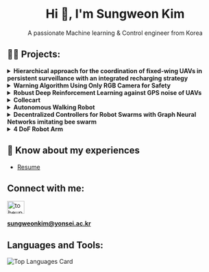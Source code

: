 <h1 align="center">Hi 👋, I'm Sungweon Kim</h1>
<p align="center">A passionate Machine learning & Control engineer from Korea</p>

## 👨‍💻 Projects:

<details>
<summary><b>Hierarchical approach for the coordination of fixed-wing UAVs in persistent surveillance with an integrated recharging strategy</b></summary>
<p>

- [Paper](https://library.yonsei.ac.kr/search/detail/CATTOT000002188560)
- [Code](https://github.com/shanek16/uav_dp)
- [Poster](https://drive.google.com/file/d/1X4i2xcOs2bXrfLCW8eWpAm27krkRvSFC/view?usp=sharing)
  
![Methods for UAV coordination](https://github.com/shanek16/shanek16/assets/53452585/e962b4ba-4a2d-4e4c-aae0-9d2a5112320e)

</p>
</details>

<details>
<summary><b>Warning Algorithm Using Only RGB Camera for Safety</b></summary>
<p>

- [Paper](https://drive.google.com/file/d/1DFC-vZNaUGjBygZxXL2X6MPzoz2KdHyE/view?usp=sharing)
- [Code](https://github.com/shanek16/ultralytics)
  
![RGB Camera Warning System](https://github.com/shanek16/shanek16/assets/53452585/0d60bd55-7f58-43f8-9c78-a4bf460571c8)

</p>
</details>

<details>
<summary><b>Robust Deep Reinforcement Learning against GPS noise of UAVs</b></summary>
<p>

- [Paper](https://drive.google.com/file/d/1aoK4aK5rT00c-rWCCL4XE8E66sZVkLxg/view?usp=drive_link)
- [Code](https://github.com/shanek16/robust_uav.git)
  
![perturbed_uav](https://github.com/shanek16/shanek16/assets/53452585/70a129b2-c3b9-469e-8e27-7422bca420d5)

</p>
</details>

<details>
<summary><b>Collecart</b></summary>
<p>

- **Code:** [collecart repository](https://github.com/shanek16/collecart)

</p>
<p align="center">
<img src="https://github.com/shanek16/shanek16/assets/53452585/5ae50ac5-588a-47b0-8985-79f6ae38a4e5" alt="collecart"/>
</p>
</details>

<details>
<summary><b>Autonomous Walking Robot</b></summary>
<p>
  
- [Paper](https://drive.google.com/file/d/13o_adxYhClRU61lf2D9jQYZgtRYDqJwy/view?usp=sharing)
- **Code:**
  - **Command Center:** [edison repository](https://github.com/shanek16/edison)
  - **Agent:** [edison-pi repository](https://github.com/shanek16/edison-pi)

</p>
<p align="center">
<img src="https://github.com/shanek16/shanek16/assets/53452585/4f11a898-ef92-4531-8195-459c92884d37" alt="walking robot"/>
</p>
</details>

<details>
<summary><b>Decentralized Controllers for Robot Swarms with Graph Neural Networks imitating bee swarm</b></summary>
<p>

- **Code:**
  - **UAV environment:** [UAV env](https://github.com/shanek16/GNN-envs)
  - **UAV controller:** [UAV controller](https://github.com/shanek16/GNN-controller)
- [**Poster:**](https://drive.google.com/file/d/1rG9QlQdTtvMT6x7EcYzH-iRYh5qlmxnM/view?usp=sharing)
  
</p>
<p align="center">
<img src="https://github.com/shanek16/shanek16/assets/53452585/4c6d5f2c-cd55-47ca-a4e1-b5cf5d903918" alt="UAV swarm"/>
</p>
</details>

<details>
<summary><b>4 DoF Robot Arm</b></summary>
<p>

- **Code:** [robot-arm repository](https://github.com/shanek16/robot-arm)

</p>
<p align="center">
<img src="https://github.com/shanek16/shanek16/assets/53452585/a08445ec-652c-468c-ab09-b83e62f5a06f" alt="robot arm"/>
</p>
</details>

## 📄 Know about my experiences
- [Resume](https://drive.google.com/file/d/19gjr9xBXkvAFqZSWZE-AMxz31tpuFVP_/view?usp=drive_link)

## Connect with me:
<p align="left">
  <a href="https://www.linkedin.com/in/sungweon-kim/" target="_blank"><img align="center" src="https://raw.githubusercontent.com/rahuldkjain/github-profile-readme-generator/master/src/images/icons/Social/linked-in-alt.svg" alt="tobeupdated" height="30" width="40" /></a>
</p>

**sungweonkim@yonsei.ac.kr**

## Languages and Tools:
<p align="left"> 
  <!-- List of icons -->
</p>

![Top Languages Card](https://github-readme-stats.vercel.app/api/top-langs?username=shanek16&show_icons=true&locale=en&layout=compact)
